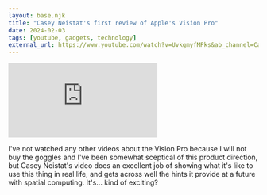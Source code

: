 ```yaml
---
layout: base.njk
title: "Casey Neistat's first review of Apple's Vision Pro"
date: 2024-02-03
tags: [youtube, gadgets, technology]
external_url: https://www.youtube.com/watch?v=UvkgmyfMPks&ab_channel=CaseyNeistat
---
```


<div class="relative w-full pb-[56.25%] mt-7 overflow-hidden">
  <iframe
    class="absolute top-0 left-0 w-full h-full"
    src="https://www.youtube-nocookie.com/embed/UvkgmyfMPks?si=WNn80_O6OZoTH79v&amp;controls=0"
    title="YouTube video player"
    frameborder="0"
    allow="accelerometer; autoplay; clipboard-write; encrypted-media; gyroscope; picture-in-picture; web-share"
    referrerpolicy="strict-origin-when-cross-origin"
    allowfullscreen>
  </iframe>
</div>

I've not watched any other videos about the Vision Pro because I will not buy the goggles and I've been somewhat sceptical of this product direction, but Casey Neistat's video does an excellent job of showing what it's like to use this thing in real life, and gets across well the hints it provide at a future with spatial computing. It's… kind of exciting?